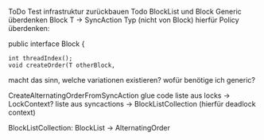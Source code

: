 ToDo Test infrastruktur zurückbauen
Todo BlockList und Block Generic überdenken
Block<T>  T -> SyncAction Typ (nicht von Block)
hierfür Policy überdenken:

public interface Block<T> {

    int threadIndex();
    void createOrder(T otherBlock,
macht das sinn, welche variationen existieren?
wofür benötige ich generic?



CreateAlternatingOrderFromSyncAction glue code
liste aus locks -> LockContext?
liste aus syncactions -> BlockListCollection (hierfür deadlock context)

BlockListCollection:
BlockList -> AlternatingOrder